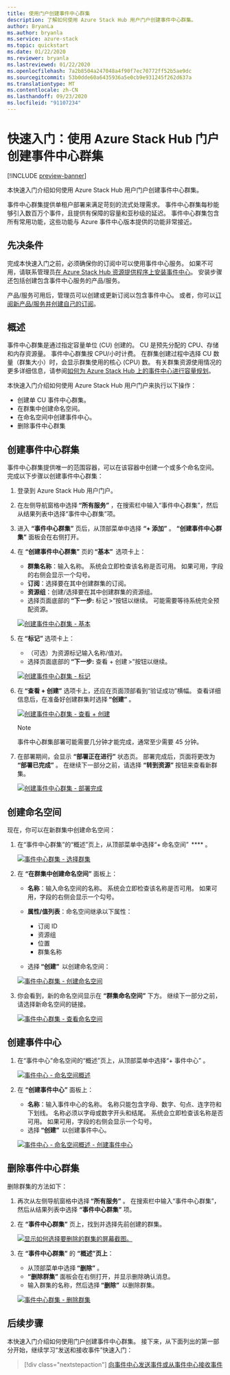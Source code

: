 ```yaml
---
title: 使用门户创建事件中心群集
description: 了解如何使用 Azure Stack Hub 用户门户创建事件中心群集。
author: BryanLa
ms.author: bryanla
ms.service: azure-stack
ms.topic: quickstart
ms.date: 01/22/2020
ms.reviewer: bryanla
ms.lastreviewed: 01/22/2020
ms.openlocfilehash: 7a2b8504a247048a4f90f7ec70772ff52b5ae9dc
ms.sourcegitcommit: 53b0dde60a6435936a5e0cb9e931245f262d637a
ms.translationtype: MT
ms.contentlocale: zh-CN
ms.lasthandoff: 09/23/2020
ms.locfileid: "91107234"
---
```

# <a name="quickstart-create-an-event-hubs-cluster-using-the-azure-stack-hub-portal"></a>快速入门：使用 Azure Stack Hub 门户创建事件中心群集

[!INCLUDE [preview-banner](../includes/event-hubs-preview.md)]

本快速入门介绍如何使用 Azure Stack Hub 用户门户创建事件中心群集。 

事件中心群集提供单租户部署来满足苛刻的流式处理需求。 事件中心群集每秒能够引入数百万个事件，且提供有保障的容量和亚秒级的延迟。 事件中心群集包含所有常用功能，这些功能与 Azure 事件中心版本提供的功能非常接近。

## <a name="prerequisites"></a>先决条件

完成本快速入门之前，必须确保你的订阅中可以使用事件中心服务。 如果不可用，请联系管理员[在 Azure Stack Hub 资源提供程序上安装事件中心](../operator/event-hubs-rp-overview.md)。 安装步骤还包括创建包含事件中心服务的产品/服务。 

产品/服务可用后，管理员可以创建或更新订阅以包含事件中心。 或者，你可以[订阅新产品/服务并创建自己的订阅](azure-stack-subscribe-services.md)。

## <a name="overview"></a>概述

事件中心群集是通过指定容量单位 (CU) 创建的。 CU 是预先分配的 CPU、存储和内存资源量。 事件中心群集按 CPU/小时计费。 在群集创建过程中选择 CU 数量（群集大小）时，会显示群集使用的核心 (CPU) 数。 有关群集资源使用情况的更多详细信息，请参阅[如何为 Azure Stack Hub 上的事件中心进行容量规划](../operator/event-hubs-rp-capacity-planning.md)。 

本快速入门介绍如何使用 Azure Stack Hub 用户门户来执行以下操作：
- 创建单 CU 事件中心群集。
- 在群集中创建命名空间。
- 在命名空间中创建事件中心。
- 删除事件中心群集

## <a name="create-an-event-hubs-cluster"></a>创建事件中心群集

事件中心群集提供唯一的范围容器，可以在该容器中创建一个或多个命名空间。 完成以下步骤以创建事件中心群集： 

1. 登录到 Azure Stack Hub 用户门户。
2. 在左侧导航窗格中选择 **“所有服务”** ，在搜索栏中输入“事件中心群集”，然后从结果列表中选择“事件中心群集”项。
3. 进入 **“事件中心群集”** 页后，从顶部菜单中选择 **“+ 添加”** 。 **“创建事件中心群集”** 面板会在右侧打开。
4. 在 **“创建事件中心群集”** 页的 **“基本”**  选项卡上：  
   - **群集名称**：输入名称。 系统会立即检查该名称是否可用。 如果可用，字段的右侧会显示一个勾号。 
   - **订阅**：选择要在其中创建群集的订阅。 
   - **资源组**：创建/选择要在其中创建群集的资源组。 
   - 选择页面底部的 **“下一步:** 标记 >”按钮以继续。 可能需要等待系统完全预配资源。 

   [![创建事件中心群集 - 基本](media/event-hubs-quickstart-cluster-portal/1-create-cluster-basics.png)](media/event-hubs-quickstart-cluster-portal/1-create-cluster-basics.png#lightbox)

5. 在 **“标记”** 选项卡上： 
   - （可选）为资源标记输入名称/值对。  
   - 选择页面底部的 **“下一步:** 查看 + 创建 >”按钮以继续。 

   [![创建事件中心群集 - 标记](media/event-hubs-quickstart-cluster-portal/1-create-cluster-tags.png)](media/event-hubs-quickstart-cluster-portal/1-create-cluster-tags.png#lightbox)

6. 在 **“查看 + 创建”** 选项卡上，还应在页面顶部看到“验证成功”横幅。 查看详细信息后，在准备好创建群集时选择 **“创建”** 。 

   [![创建事件中心群集 - 查看 + 创建](media/event-hubs-quickstart-cluster-portal/1-create-cluster-review.png)](media/event-hubs-quickstart-cluster-portal/1-create-cluster-review.png#lightbox)

   >[!NOTE]
   > 事件中心群集部署可能需要几分钟才能完成，通常至少需要 45 分钟。

7. 在部署期间，会显示 **“部署正在进行”** 状态页。 部署完成后，页面将更改为 **“部署已完成”** 。 在继续下一部分之前，请选择 **“转到资源”** 按钮来查看新群集。

   [![创建事件中心群集 - 部署完成](media/event-hubs-quickstart-cluster-portal/1-deployment-complete.png)](media/event-hubs-quickstart-cluster-portal/1-deployment-complete.png#lightbox)


## <a name="create-a-namespace"></a>创建命名空间

现在，你可以在新群集中创建命名空间：

1. 在“事件中心群集”的“概述”页上，从顶部菜单中选择“+ 命名空间”  **** 。 

   [![事件中心群集 - 选择群集](media/event-hubs-quickstart-cluster-portal/2-view-cluster.png)](media/event-hubs-quickstart-cluster-portal/2-view-cluster.png#lightbox)

2. 在 **“在群集中创建命名空间”** 面板上：

   - **名称**：输入命名空间的名称。 系统会立即检查该名称是否可用。 如果可用，字段的右侧会显示一个勾号。 
   - **属性/值列表**：命名空间继承以下属性： 
     - 订阅 ID 
     - 资源组 
     - 位置 
     - 群集名称 

   - 选择 **“创建”**  以创建命名空间：

   [![事件中心群集 - 创建命名空间](media/event-hubs-quickstart-cluster-portal/2-view-cluster-create-namespace.png)](media/event-hubs-quickstart-cluster-portal/2-view-cluster-create-namespace.png#lightbox)

3. 你会看到，新的命名空间显示在 **“群集命名空间”** 下方。 继续下一部分之前，请选择新命名空间的链接。 

   [![事件中心群集 - 查看命名空间](media/event-hubs-quickstart-cluster-portal/2-view-cluster-with-namespace.png)](media/event-hubs-quickstart-cluster-portal/2-view-cluster-with-namespace.png#lightbox)

## <a name="create-an-event-hub"></a>创建事件中心

1. 在“事件中心”命名空间的“概述”页上，从顶部菜单中选择“+ 事件中心”  。  

   [![事件中心 - 命名空间概述](media/event-hubs-quickstart-cluster-portal/3-event-hubs-namespace-overview.png)](media/event-hubs-quickstart-cluster-portal/3-event-hubs-namespace-overview.png#lightbox)

2. 在 **“创建事件中心”** 面板上：
   - **名称**：输入事件中心的名称。 名称只能包含字母、数字、句点、连字符和下划线。 名称必须以字母或数字开头和结尾。 系统会立即检查该名称是否可用。 如果可用，字段的右侧会显示一个勾号。
   - 选择 **“创建”**  以创建事件中心。

   [![事件中心 - 命名空间概述 - 创建事件中心](media/event-hubs-quickstart-cluster-portal/3-event-hubs-namespace-overview-create-event-hub.png)](media/event-hubs-quickstart-cluster-portal/3-event-hubs-namespace-overview-create-event-hub.png#lightbox)

## <a name="delete-an-event-hubs-cluster"></a>删除事件中心群集

删除群集的方法如下：

1. 再次从左侧导航窗格中选择 **“所有服务”** 。 在搜索栏中输入“事件中心群集”，然后从结果列表中选择 **“事件中心群集”** 项。
2. 在 **“事件中心群集”** 页上，找到并选择先前创建的群集。

   [![显示如何选择要删除的群集的屏幕截图。](media/event-hubs-quickstart-cluster-portal/4-delete-cluster-clusters.png)](media/event-hubs-quickstart-cluster-portal/4-delete-cluster-clusters.png#lightbox)

3. 在 **“事件中心群集”** 的 **“概述”页上**：
   - 从顶部菜单中选择 **“删除”** 。  
   - **“删除群集”** 面板会在右侧打开，并显示删除确认消息。 
   - 输入群集的名称，然后选择 **“删除”**  以删除群集。 

   [![事件中心群集 - 删除群集](media/event-hubs-quickstart-cluster-portal/4-delete-cluster-delete.png)](media/event-hubs-quickstart-cluster-portal/4-delete-cluster-delete.png#lightbox)

## <a name="next-steps"></a>后续步骤

本快速入门介绍如何使用门户创建事件中心群集。 接下来，从下面列出的第一部分开始，继续学习“发送和接收事件”快速入门：  

> [!div class="nextstepaction"]
> [向事件中心发送事件或从事件中心接收事件](/azure/event-hubs/get-started-dotnet-standard-send-v2)
